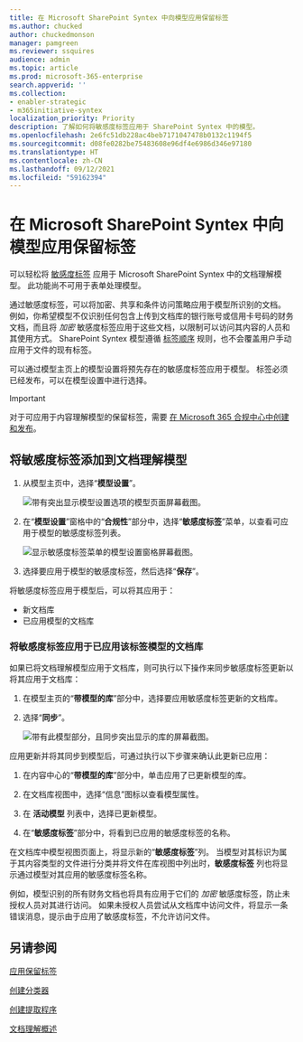 ```yaml
---
title: 在 Microsoft SharePoint Syntex 中向模型应用保留标签
ms.author: chucked
author: chuckedmonson
manager: pamgreen
ms.reviewer: ssquires
audience: admin
ms.topic: article
ms.prod: microsoft-365-enterprise
search.appverid: ''
ms.collection:
- enabler-strategic
- m365initiative-syntex
localization_priority: Priority
description: 了解如何将敏感度标签应用于 SharePoint Syntex 中的模型。
ms.openlocfilehash: 2e6fc51db228ac4beb7171047478b0132c1194f5
ms.sourcegitcommit: d08fe0282be75483608e96df4e6986d346e97180
ms.translationtype: HT
ms.contentlocale: zh-CN
ms.lasthandoff: 09/12/2021
ms.locfileid: "59162394"
---
```

# <a name="apply-a-sensitivity-label-to-a-model-in-microsoft-sharepoint-syntex"></a>在 Microsoft SharePoint Syntex 中向模型应用保留标签

可以轻松将 [敏感度标签](../compliance/sensitivity-labels.md) 应用于 Microsoft SharePoint Syntex 中的文档理解模型。 此功能尚不可用于表单处理模型。

通过敏感度标签，可以将加密、共享和条件访问策略应用于模型所识别的文档。 例如，你希望模型不仅识别任何包含上传到文档库的银行账号或信用卡号码的财务文档，而且将 *加密* 敏感度标签应用于这些文档，以限制可以访问其内容的人员和其使用方式。 SharePoint Syntex 模型遵循 [标签顺序](../compliance/apply-sensitivity-label-automatically.md#how-multiple-conditions-are-evaluated-when-they-apply-to-more-than-one-label) 规则，也不会覆盖用户手动应用于文件的现有标签。 

可以通过模型主页上的模型设置将预先存在的敏感度标签应用于模型。 标签必须已经发布，可以在模型设置中进行选择。

> [!Important]
> 对于可应用于内容理解模型的保留标签，需要 [在 Microsoft 365 合规中心中创建和发布](../business-video/create-sensitivity-labels.md)。

## <a name="add-a-sensitivity-label-to-a-document-understanding-model"></a>将敏感度标签添加到文档理解模型

1. 从模型主页中，选择“**模型设置**”。

   ![带有突出显示模型设置选项的模型页面屏幕截图。](../media/content-understanding/sensitivity-model-settings.png)

2. 在“**模型设置**”窗格中的“**合规性**”部分中，选择“**敏感度标签**”菜单，以查看可应用于模型的敏感度标签列表。

   ![显示敏感度标签菜单的模型设置窗格屏幕截图。](../media/content-understanding/sensitivity-model-settings-pane.png) 

3. 选择要应用于模型的敏感度标签，然后选择“**保存**”。

将敏感度标签应用于模型后，可以将其应用于：

- 新文档库
- 已应用模型的文档库
 
### <a name="apply-the-sensitivity-label-to-a-document-library-to-which-the-model-is-already-applied"></a>将敏感度标签应用于已应用该标签模型的文档库

如果已将文档理解模型应用于文档库，则可执行以下操作来同步敏感度标签更新以将其应用于文档库：

1. 在模型主页的“**带模型的库**”部分中，选择要应用敏感度标签更新的文档库。

2. 选择“**同步**”。

   ![带有此模型部分，且同步突出显示的库的屏幕截图。](../media/content-understanding/sensitivity-libraries-sync.png)

应用更新并将其同步到模型后，可通过执行以下步骤来确认此更新已应用：

1. 在内容中心的“**带模型的库**”部分中，单击应用了已更新模型的库。 

2. 在文档库视图中，选择“信息”图标以查看模型属性。

3. 在 **活动模型** 列表中，选择已更新模型。

4. 在“**敏感度标签**”部分中，将看到已应用的敏感度标签的名称。

在文档库中模型视图页面上，将显示新的“**敏感度标签**”列。 当模型对其标识为属于其内容类型的文件进行分类并将文件在库视图中列出时，**敏感度标签** 列也将显示通过模型对其应用的敏感度标签名称。

例如，模型识别的所有财务文档也将具有应用于它们的 *加密* 敏感度标签，防止未授权人员对其进行访问。 如果未授权人员尝试从文档库中访问文件，将显示一条错误消息，提示由于应用了敏感度标签，不允许访问文件。

<!---
## Add a sensitivity label to a form processing model

> [!Important]
> For sensitivity labels to be available to apply to your form processing model, they need to be [created and published in the Microsoft 365 Compliance Center](../business-video/create-sensitivity-labels.md).

You can either apply a sensitivity label to a form processing model when you are creating a model, or apply it to an existing model.

### Add a sensitivity label when you create a form processing model

1. When you [create a new form processing model](create-a-form-processing-model.md), select **Advanced settings**.

2. In **Advanced settings**, in the **Sensitivity label** section, select the menu and then select the sensitivity label you want to apply to the model.

3.  After you've completed your remaining model settings, select **Create** to build your model.

### Add a sensitivity label to an existing form processing model

You can add a sensitivity label to an existing form processing model in different ways:

- Through the **Automate** menu in the document library
- Through the **Active model** settings in the document library 

#### Add a sensitivity label to an existing form processing model through the Automate menu

You can add a sensitivity label to an existing form processing model that you own through the **Automate** menu in the document library in which the model is applied.

1. In your document library to which the form processing model is applied, select the **Automate** menu, select **AI Builder**, and then select **View form processing model details**.

2. On the **Model details** pane, in the **Sensitivity label** section, select the sensitivity label you want to apply. Then select **Save**.

#### Add a sensitivity label to an existing form processing model in the active model settings

You can add a sensitivity label to an existing form processing model that you own through the **Active model** settings in the document library in which the model is applied.

1. In the SharePoint document library in which the model is applied, select the **View active models** icon, and then select **View active models**.

2. In **Active models**, select the form processing model to which you want to apply the sensitivity label.

3. On the **Model details** pane, in the **Sensitivity label** section, select the sensitivity label you want to apply. Then select **Save**.

   > [!NOTE]
   > You must be the model owner for the **Model settings** pane to be editable. 
--->

## <a name="see-also"></a>另请参阅

[应用保留标签](apply-a-retention-label-to-a-model.md)

[创建分类器](create-a-classifier.md)

[创建提取程序](create-an-extractor.md)

[文档理解概述](document-understanding-overview.md)

